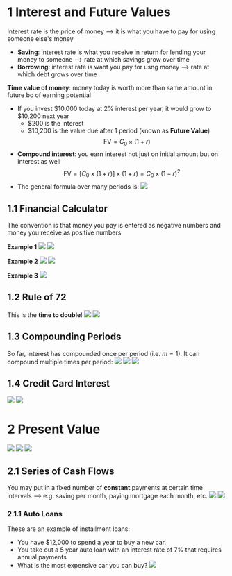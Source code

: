 
# 1 Interest and Future Values
Interest rate is the price of money ⟶ it is what you have to pay for using someone else's money
- **Saving**: interest rate is what you receive in return for lending your money to someone ⟶ rate at which savings grow over time
- **Borrowing**: interest rate is waht you pay for usng money ⟶ rate at which debt grows over time

**Time value of money**: money today is worth more than same amount in future bc of earning potential
- If you invest $10,000 today at 2% interest per year, it would grow to $10,200 next year
	- $200 is the interest
	- $10,200 is the value due after 1 period (known as **Future Value**)
$$\text{FV} = C_0 \times (1 + r) \tag{one period, $C_0$ is initial amount}$$
- **Compound interest**: you earn interest not just on initial amount but on interest as well
$$
\text{FV} = [C_0 \times (1 + r)]\times (1 + r) = C_0\times (1 + r)^2 \tag{two periods}
$$
- The general formula over many periods is:
![](../../attachments/Pasted%20image%2020250409134228.png)

## 1.1 Financial Calculator
The convention is that money you pay is entered as negative numbers and money you receive as positive numbers

**Example 1**
![](../../attachments/Pasted%20image%2020250409134621.png)
![](../../attachments/Pasted%20image%2020250409134626.png)

**Example 2**
![](../../attachments/Pasted%20image%2020250409134652.png)
![](../../attachments/Pasted%20image%2020250409134920.png)

**Example 3**
![](../../attachments/Pasted%20image%2020250409134938.png)

## 1.2 Rule of 72
This is the **time to double**!
![](../../attachments/Pasted%20image%2020250409135212.png)
![](../../attachments/Pasted%20image%2020250409135216.png)

## 1.3 Compounding Periods
So far, interest has compounded once per period (i.e. $m = 1$). It can compound multiple times per period:
![](../../attachments/Pasted%20image%2020250409135322.png)
![](../../attachments/Pasted%20image%2020250409135335.png)
![](../../attachments/Pasted%20image%2020250409135444.png)

## 1.4 Credit Card Interest
![](../../attachments/Pasted%20image%2020250409135608.png)
![](../../attachments/Pasted%20image%2020250409135631.png)

# 2 Present Value
![](../../attachments/Pasted%20image%2020250409135701.png)
![](../../attachments/Pasted%20image%2020250409135722.png)
![](../../attachments/Pasted%20image%2020250409135742.png)

## 2.1 Series of Cash Flows
You may put in a fixed number of **constant** payments at certain time intervals ⟶ e.g. saving per month, paying mortgage each month, etc.
![](../../attachments/Pasted%20image%2020250409135958%201.png)
![](../../attachments/Pasted%20image%2020250409140005.png)

### 2.1.1 Auto Loans
These are an example of installment loans:
- You have $12,000 to spend a year to buy a new car.
- You take out a 5 year auto loan with an interest rate of 7% that requires annual payments
- What is the most expensive car you can buy?
![](../../attachments/Pasted%20image%2020250409140107.png)
